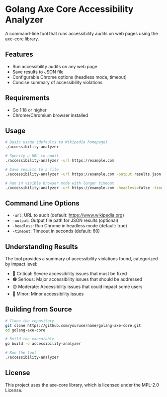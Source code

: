 # Golang Axe Core Accessibility Analyzer

A command-line tool that runs accessibility audits on web pages using the axe-core library.

## Features

- Run accessibility audits on any web page
- Save results to JSON file
- Configurable Chrome options (headless mode, timeout)
- Concise summary of accessibility violations

## Requirements

- Go 1.18 or higher
- Chrome/Chromium browser installed

## Usage

```bash
# Basic usage (defaults to Wikipedia homepage)
./accessibility-analyzer

# Specify a URL to audit
./accessibility-analyzer -url https://example.com

# Save results to a file
./accessibility-analyzer -url https://example.com -output results.json

# Run in visible browser mode with longer timeout
./accessibility-analyzer -url https://example.com -headless=false -timeout 120
```

## Command Line Options

- `-url`: URL to audit (default: https://www.wikipedia.org)
- `-output`: Output file path for JSON results (optional)
- `-headless`: Run Chrome in headless mode (default: true)
- `-timeout`: Timeout in seconds (default: 60)

## Understanding Results

The tool provides a summary of accessibility violations found, categorized by impact level:

- 🔴 Critical: Severe accessibility issues that must be fixed
- 🟠 Serious: Major accessibility issues that should be addressed
- 🟡 Moderate: Accessibility issues that could impact some users
- 🔵 Minor: Minor accessibility issues

## Building from Source

```bash
# Clone the repository
git clone https://github.com/yourusername/golang-axe-core.git
cd golang-axe-core

# Build the executable
go build -o accessibility-analyzer

# Run the tool
./accessibility-analyzer
```

## License

This project uses the axe-core library, which is licensed under the MPL-2.0 License.